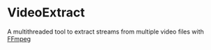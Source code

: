 # VideoExtract

A multithreaded tool to extract streams from multiple video files with [FFmpeg](https://github.com/FFmpeg/FFmpeg)
